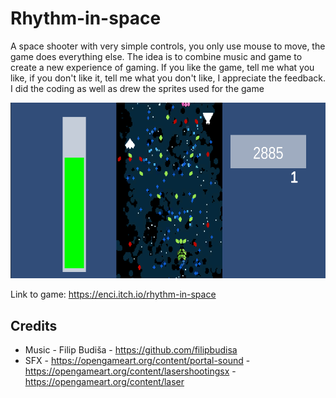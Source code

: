 # Rhythm-in-space

A space shooter with very simple controls, you only use mouse to move, the game does everything else. The idea is to combine music and game to create a new experience of gaming. If you like the game, tell me what you like, if you don't like it, tell me what you don't like, I appreciate the feedback. I did the coding as well as drew the sprites used for the game

![alt text](https://github.com/Subo00/Rhythm-in-space/blob/master/Assets/Sprites/Screenshot%20from%202023-02-11%2011-21-07.png)

Link to game: https://enci.itch.io/rhythm-in-space

## Credits
- Music - Filip Budiša - https://github.com/filipbudisa
- SFX - https://opengameart.org/content/portal-sound
      - https://opengameart.org/content/lasershootingsx
      - https://opengameart.org/content/laser

